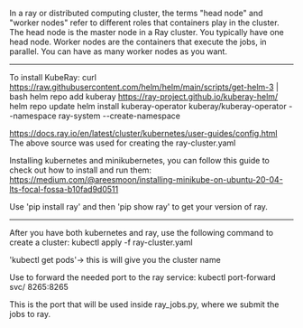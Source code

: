 
In a ray or distributed computing cluster, the terms "head node" and "worker nodes" refer to different roles that containers play in the cluster. The head node is the master node in a Ray cluster. You typically have one head node. Worker nodes are the containers that execute the jobs, in parallel. You can have as many worker nodes as you want.

-----------------------------------------------------------
To install KubeRay:
curl https://raw.githubusercontent.com/helm/helm/main/scripts/get-helm-3 | bash
helm repo add kuberay https://ray-project.github.io/kuberay-helm/
helm repo update
helm install kuberay-operator kuberay/kuberay-operator --namespace ray-system --create-namespace

https://docs.ray.io/en/latest/cluster/kubernetes/user-guides/config.html
The above source was used for creating the ray-cluster.yaml

Installing kubernetes and minikubernetes, you can follow this guide to check out how to install and run them: https://medium.com/@areesmoon/installing-minikube-on-ubuntu-20-04-lts-focal-fossa-b10fad9d0511

Use 'pip install ray' and then 'pip show ray' to get your version of ray.

----------------------------------------------------------------------------------
After you have both kubernetes and ray, use the following command to create a cluster: kubectl apply -f ray-cluster.yaml

'kubectl get pods'-> this is will give you the cluster name

Use to forward the needed port to the ray service: kubectl port-forward svc/<cluster name> 8265:8265

This is the port that will be used inside ray_jobs.py, where we submit the jobs to ray.






